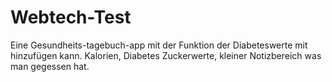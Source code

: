 # Webtech-Test
Eine Gesundheits-tagebuch-app mit der Funktion der Diabeteswerte mit hinzufügen kann.
Kalorien, Diabetes Zuckerwerte, kleiner Notizbereich was man gegessen hat.
